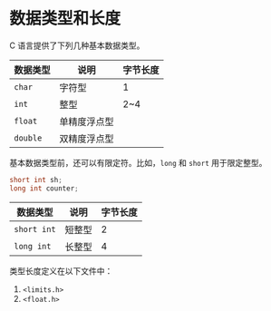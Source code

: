 # 数据类型和长度

C 语言提供了下列几种基本数据类型。

| 数据类型 | 说明 | 字节长度 |
| --- | --- | --- |
| `char` | 字符型 | 1 |
| `int` | 整型 | 2~4 |
| `float` | 单精度浮点型 | |
| `double` | 双精度浮点型 | |

基本数据类型前，还可以有限定符。比如，`long` 和 `short` 用于限定整型。

```c
short int sh;
long int counter;
```

| 数据类型 | 说明 | 字节长度 |
| --- | --- | --- |
| `short int` | 短整型 | 2 |
| `long int` | 长整型 | 4 |

类型长度定义在以下文件中：

1. `<limits.h>`
1. `<float.h>`